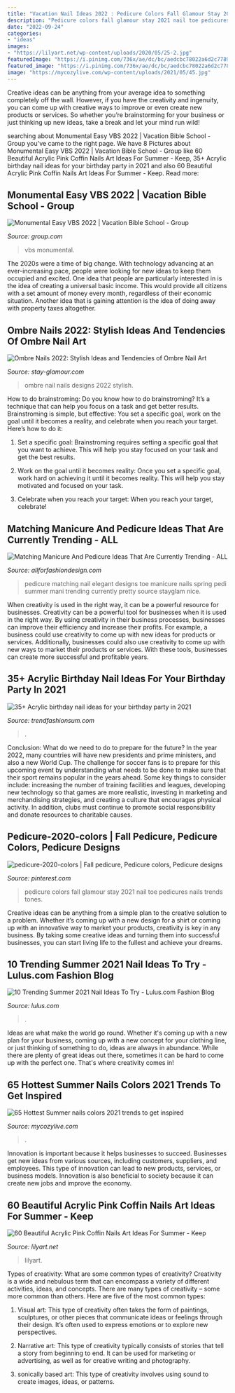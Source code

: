 ```yaml
---
title: "Vacation Nail Ideas 2022 : Pedicure Colors Fall Glamour Stay 2021 Nail Toe Pedicures Nails Trends Tones"
description: "Pedicure colors fall glamour stay 2021 nail toe pedicures nails trends tones"
date: "2022-09-24"
categories:
- "ideas"
images:
- "https://lilyart.net/wp-content/uploads/2020/05/25-2.jpg"
featuredImage: "https://i.pinimg.com/736x/ae/dc/bc/aedcbc78022a6d2c77892d88c4b2d05e.jpg"
featured_image: "https://i.pinimg.com/736x/ae/dc/bc/aedcbc78022a6d2c77892d88c4b2d05e.jpg"
image: "https://mycozylive.com/wp-content/uploads/2021/05/45.jpg"
---
```



Creative ideas can be anything from your average idea to something completely off the wall. However, if you have the creativity and ingenuity, you can come up with creative ways to improve or even create new products or services. So whether you’re brainstorming for your business or just thinking up new ideas, take a break and let your mind run wild!

	

		
searching about Monumental Easy VBS 2022 | Vacation Bible School - Group you've came to the right page. We have 8 Pictures about Monumental Easy VBS 2022 | Vacation Bible School - Group like 60 Beautiful Acrylic Pink Coffin Nails Art Ideas For Summer - Keep, 35+ Acrylic birthday nail ideas for your birthday party in 2021 and also 60 Beautiful Acrylic Pink Coffin Nails Art Ideas For Summer - Keep. Read more:
		
    
## Monumental Easy VBS 2022 | Vacation Bible School - Group

<img loading=lazy src="https://cdnservices.group.com/media/5584564/round-cactus-min.jpg" onerror="this.onerror=null;this.src='https://tse4.mm.bing.net/th?id=OIP.jDu68MBELP5Gn2EgwXVCwgHaDD&amp;pid=15.1';" alt="Monumental Easy VBS 2022 | Vacation Bible School - Group">

_Source: group.com_

>vbs monumental. 

	

The 2020s were a time of big change. With technology advancing at an ever-increasing pace, people were looking for new ideas to keep them occupied and excited. One idea that people are particularly interested in is the idea of creating a universal basic income. This would provide all citizens with a set amount of money every month, regardless of their economic situation. Another idea that is gaining attention is the idea of doing away with property taxes altogether.

    
## Ombre Nails 2022: Stylish Ideas And Tendencies Of Ombre Nail Art

<img loading=lazy src="https://stay-glamour.com/wp-content/uploads/2017/11/ombre-nails-2018-ombre-nail-designs-ombre-nail-art-luminous-ombre-nails-ombre-nails-2018.jpg" onerror="this.onerror=null;this.src='https://tse3.mm.bing.net/th?id=OIP.7_m4QD_oxQ4FtyXxSWpBWQHaDg&amp;pid=15.1';" alt="Ombre Nails 2022: Stylish Ideas and Tendencies of Ombre Nail Art">

_Source: stay-glamour.com_

>ombre nail nails designs 2022 stylish. 

	

How to do brainstroming:
Do you know how to do brainstroming? It’s a technique that can help you focus on a task and get better results. Brainstroming is simple, but effective: You set a specific goal, work on the goal until it becomes a reality, and celebrate when you reach your target. Here’s how to do it: 
1. Set a specific goal: Brainstroming requires setting a specific goal that you want to achieve. This will help you stay focused on your task and get the best results. 

2. Work on the goal until it becomes reality: Once you set a specific goal, work hard on achieving it until it becomes reality. This will help you stay motivated and focused on your task. 

3. Celebrate when you reach your target: When you reach your target, celebrate!

    
## Matching Manicure And Pedicure Ideas That Are Currently Trending - ALL

<img loading=lazy src="https://allforfashiondesign.com/wp-content/uploads/2018/05/17067c8eeba897b3a885dc2e5f4beafd.jpg" onerror="this.onerror=null;this.src='https://tse4.mm.bing.net/th?id=OIP.xWncbR7PueHAg-ReBzY_owHaHa&amp;pid=15.1';" alt="Matching Manicure And Pedicure Ideas That Are Currently Trending - ALL">

_Source: allforfashiondesign.com_

>pedicure matching nail elegant designs toe manicure nails spring pedi summer mani trending currently pretty source stayglam nice. 

	

When creativity is used in the right way, it can be a powerful resource for businesses.
Creativity can be a powerful tool for businesses when it is used in the right way. By using creativity in their business processes, businesses can improve their efficiency and increase their profits. For example, a business could use creativity to come up with new ideas for products or services. Additionally, businesses could also use creativity to come up with new ways to market their products or services. With these tools, businesses can create more successful and profitable years.

    
## 35+ Acrylic Birthday Nail Ideas For Your Birthday Party In 2021

<img loading=lazy src="https://trendfashionsum.com/wp-content/uploads/2021/05/9-18.jpg" onerror="this.onerror=null;this.src='https://tse1.mm.bing.net/th?id=OIP.gPNhAcqagwOlHq2xgaPqJQHaLH&amp;pid=15.1';" alt="35+ Acrylic birthday nail ideas for your birthday party in 2021">

_Source: trendfashionsum.com_

>. 

	

Conclusion: What do we need to do to prepare for the future?
In the year 2022, many countries will have new presidents and prime ministers, and also a new World Cup. The challenge for soccer fans is to prepare for this upcoming event by understanding what needs to be done to make sure that their sport remains popular in the years ahead. Some key things to consider include: increasing the number of training facilities and leagues, developing new technology so that games are more realistic, investing in marketing and merchandising strategies, and creating a culture that encourages physical activity. In addition, clubs must continue to promote social responsibility and donate resources to charitable causes.

    
## Pedicure-2020-colors | Fall Pedicure, Pedicure Colors, Pedicure Designs

<img loading=lazy src="https://i.pinimg.com/736x/ae/dc/bc/aedcbc78022a6d2c77892d88c4b2d05e.jpg" onerror="this.onerror=null;this.src='https://tse3.mm.bing.net/th?id=OIP.PCMbNsh7ne_mVr-3cyDGggHaGr&amp;pid=15.1';" alt="pedicure-2020-colors | Fall pedicure, Pedicure colors, Pedicure designs">

_Source: pinterest.com_

>pedicure colors fall glamour stay 2021 nail toe pedicures nails trends tones. 

	

Creative ideas can be anything from a simple plan to the creative solution to a problem. Whether it’s coming up with a new design for a shirt or coming up with an innovative way to market your products, creativity is key in any business. By taking some creative ideas and turning them into successful businesses, you can start living life to the fullest and achieve your dreams.

    
## 10 Trending Summer 2021 Nail Ideas To Try - Lulus.com Fashion Blog

<img loading=lazy src="https://www.lulus.com/blog/wp-content/uploads/2021/04/yinyang.jpg" onerror="this.onerror=null;this.src='https://tse2.mm.bing.net/th?id=OIP.Uj2SPHRW8jp2e12oM8YiZwHaJ3&amp;pid=15.1';" alt="10 Trending Summer 2021 Nail Ideas To Try - Lulus.com Fashion Blog">

_Source: lulus.com_

>. 

	

Ideas are what make the world go round. Whether it's coming up with a new plan for your business, coming up with a new concept for your clothing line, or just thinking of something to do, ideas are always in abundance. While there are plenty of great ideas out there, sometimes it can be hard to come up with the perfect one. That's where creativity comes in!

    
## 65 Hottest Summer Nails Colors 2021 Trends To Get Inspired

<img loading=lazy src="https://mycozylive.com/wp-content/uploads/2021/05/45.jpg" onerror="this.onerror=null;this.src='https://tse4.mm.bing.net/th?id=OIP.oFPps1j4GTIs83pjH_YQPQHaLH&amp;pid=15.1';" alt="65 Hottest Summer nails colors 2021 trends to get inspired">

_Source: mycozylive.com_

>. 

	

Innovation is important because it helps businesses to succeed. Businesses get new ideas from various sources, including customers, suppliers, and employees. This type of innovation can lead to new products, services, or business models. Innovation is also beneficial to society because it can create new jobs and improve the economy.

    
## 60 Beautiful Acrylic Pink Coffin Nails Art Ideas For Summer - Keep

<img loading=lazy src="https://lilyart.net/wp-content/uploads/2020/05/25-2.jpg" onerror="this.onerror=null;this.src='https://tse3.mm.bing.net/th?id=OIP.VvDi-9mrxgpYJlwD6BTCOwHaKF&amp;pid=15.1';" alt="60 Beautiful Acrylic Pink Coffin Nails Art Ideas For Summer - Keep">

_Source: lilyart.net_

>lilyart. 

	

Types of creativity: What are some common types of creativity?
Creativity is a wide and nebulous term that can encompass a variety of different activities, ideas, and concepts. There are many types of creativity – some more common than others. Here are five of the most common types:
1. Visual art: This type of creativity often takes the form of paintings, sculptures, or other pieces that communicate ideas or feelings through their design. It’s often used to express emotions or to explore new perspectives.

2. Narrative art: This type of creativity typically consists of stories that tell a story from beginning to end. It can be used for marketing or advertising, as well as for creative writing and photography.

3. sonically based art: This type of creativity involves using sound to create images, ideas, or patterns.

